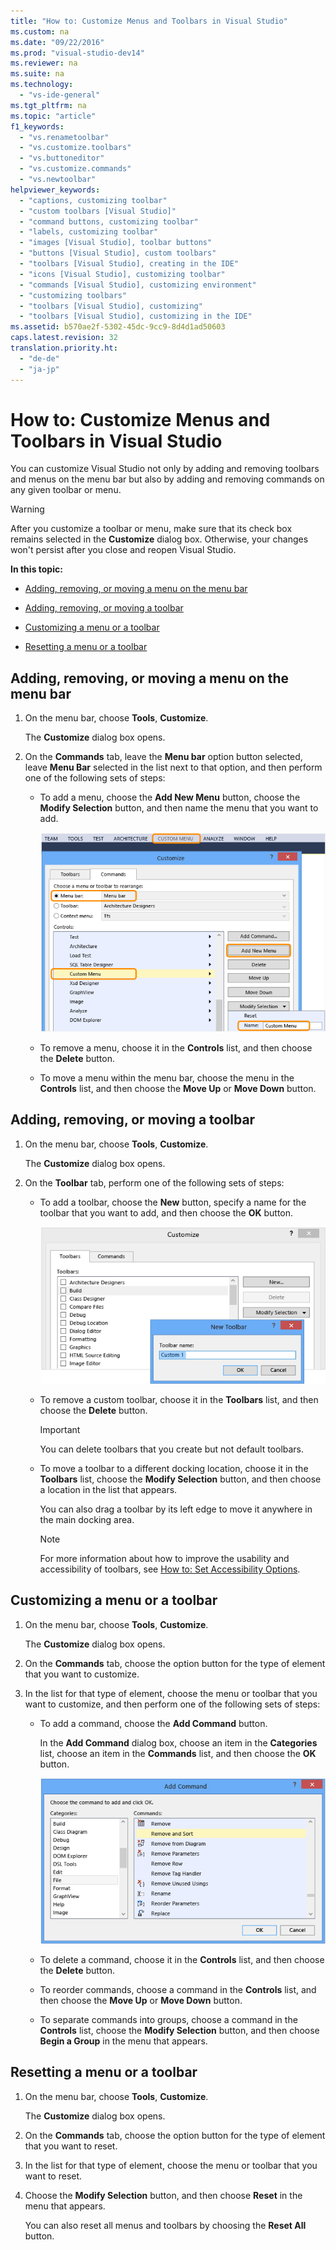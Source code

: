 ```yaml
---
title: "How to: Customize Menus and Toolbars in Visual Studio"
ms.custom: na
ms.date: "09/22/2016"
ms.prod: "visual-studio-dev14"
ms.reviewer: na
ms.suite: na
ms.technology: 
  - "vs-ide-general"
ms.tgt_pltfrm: na
ms.topic: "article"
f1_keywords: 
  - "vs.renametoolbar"
  - "vs.customize.toolbars"
  - "vs.buttoneditor"
  - "vs.customize.commands"
  - "vs.newtoolbar"
helpviewer_keywords: 
  - "captions, customizing toolbar"
  - "custom toolbars [Visual Studio]"
  - "command buttons, customizing toolbar"
  - "labels, customizing toolbar"
  - "images [Visual Studio], toolbar buttons"
  - "buttons [Visual Studio], custom toolbars"
  - "toolbars [Visual Studio], creating in the IDE"
  - "icons [Visual Studio], customizing toolbar"
  - "commands [Visual Studio], customizing environment"
  - "customizing toolbars"
  - "toolbars [Visual Studio], customizing"
  - "toolbars [Visual Studio], customizing in the IDE"
ms.assetid: b570ae2f-5302-45dc-9cc9-8d4d1ad50603
caps.latest.revision: 32
translation.priority.ht: 
  - "de-de"
  - "ja-jp"
---
```

# How to: Customize Menus and Toolbars in Visual Studio
You can customize Visual Studio not only by adding and removing toolbars and menus on the menu bar but also by adding and removing commands on any given toolbar or menu.  
  
> [!WARNING]
>  After you customize a toolbar or menu, make sure that its check box remains selected in the **Customize** dialog box. Otherwise, your changes won't persist after you close and reopen Visual Studio.  
  
 **In this topic:**  
  
-   [Adding, removing, or moving a menu on the menu bar](../VS_csharp/how-to--customize-menus-and-toolbars-in-visual-studio.md#bkmk_addmenu)  
  
-   [Adding, removing, or moving a toolbar](../VS_csharp/how-to--customize-menus-and-toolbars-in-visual-studio.md#bkmk_addtoolbar)  
  
-   [Customizing a menu or a toolbar](../VS_csharp/how-to--customize-menus-and-toolbars-in-visual-studio.md#bkmk_customize)  
  
-   [Resetting a menu or a toolbar](../VS_csharp/how-to--customize-menus-and-toolbars-in-visual-studio.md#bkmk_reset)  
  
##  <a name="bkmk_addmenu"></a> Adding, removing, or moving a menu on the menu bar  
  
1.  On the menu bar, choose **Tools**, **Customize**.  
  
     The **Customize** dialog box opens.  
  
2.  On the **Commands** tab, leave the **Menu bar** option button selected, leave **Menu Bar** selected in the list next to that option, and then perform one of the following sets of steps:  
  
    -   To add a menu, choose the **Add New Menu** button, choose the **Modify Selection** button, and then name the menu that you want to add.  
  
         ![Customize dialog box showing how to add a menu](../VS_csharp/media/addmenu.png "AddMenu")  
  
    -   To remove a menu, choose it in the **Controls** list, and then choose the **Delete** button.  
  
    -   To move a menu within the menu bar, choose the menu in the **Controls** list, and then choose the **Move Up** or **Move Down** button.  
  
##  <a name="bkmk_addtoolbar"></a> Adding, removing, or moving a toolbar  
  
1.  On the menu bar, choose **Tools**, **Customize**.  
  
     The **Customize** dialog box opens.  
  
2.  On the **Toolbar** tab, perform one of the following sets of steps:  
  
    -   To add a toolbar, choose the **New** button, specify a name for the toolbar that you want to add, and then choose the **OK** button.  
  
         ![Customize dialog box showing how to add a toolbar](../VS_csharp/media/addtoolbar.png "AddToolbar")  
  
    -   To remove a custom toolbar, choose it in the **Toolbars** list, and then choose the **Delete** button.  
  
        > [!IMPORTANT]
        >  You can delete toolbars that you create but not default toolbars.  
  
    -   To move a toolbar to a different docking location, choose it in the **Toolbars** list, choose the **Modify Selection** button, and then choose a location in the list that appears.  
  
         You can also drag a toolbar by its left edge to move it anywhere in the main docking area.  
  
        > [!NOTE]
        >  For more information about how to improve the usability and accessibility of toolbars, see [How to: Set Accessibility Options](../VS_csharp/how-to--set-ide-accessibility-options.md).  
  
##  <a name="bkmk_customize"></a> Customizing a menu or a toolbar  
  
1.  On the menu bar, choose **Tools**, **Customize**.  
  
     The **Customize** dialog box opens.  
  
2.  On the **Commands** tab, choose the option button for the type of element that you want to customize.  
  
3.  In the list for that type of element, choose the menu or toolbar that you want to customize, and then perform one of the following sets of steps:  
  
    -   To add a command, choose the **Add Command** button.  
  
         In the **Add Command** dialog box, choose an item in the **Categories** list, choose an item in the **Commands** list, and then choose the **OK** button.  
  
         ![Add Command dialog box in Visual Studio](../VS_csharp/media/addcommand.png "AddCommand")  
  
    -   To delete a command, choose it in the **Controls** list, and then choose the **Delete** button.  
  
    -   To reorder commands, choose a command in the **Controls** list, and then choose the **Move Up** or **Move Down** button.  
  
    -   To separate commands into groups, choose a command in the **Controls** list, choose the **Modify Selection** button, and then choose **Begin a Group** in the menu that appears.  
  
##  <a name="bkmk_reset"></a> Resetting a menu or a toolbar  
  
1.  On the menu bar, choose **Tools**, **Customize**.  
  
     The **Customize** dialog box opens.  
  
2.  On the **Commands** tab, choose the option button for the type of element that you want to reset.  
  
3.  In the list for that type of element, choose the menu or toolbar that you want to reset.  
  
4.  Choose the **Modify Selection** button, and then choose **Reset** in the menu that appears.  
  
     You can also reset all menus and toolbars by choosing the **Reset All** button.